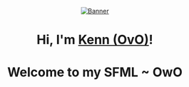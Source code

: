 <p align="center">
  <a href="https://www.edisonlee55.com"><img src="https://i.pinimg.com/originals/d9/31/ed/d931ed452892ff82b978d225c10cf628.gif" alt="Banner"></a>
</p>

<h1 align="center">Hi, I'm <a href="https://www.edisonlee55.com">Kenn (OvO)</a>!</h1>
<h1 align="center">Welcome to my SFML ~ OwO</h1>
